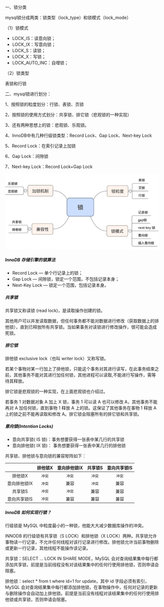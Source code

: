 一、锁分类

mysql锁分成两类：锁类型（lock_type）和锁模式（lock_mode）

（1）锁模式

- LOCK_IS：读意向锁；
- LOCK_IX：写意向锁；
- LOCK_S：读锁；
- LOCK_X：写锁；
- LOCK_AUTO_INC：自增锁；

（2）锁类型

表锁和行锁



二、mysql锁进行划分：

1、按照锁的粒度划分：行锁、表锁、页锁

2、按照锁的使用方式划分：共享锁、排它锁（悲观锁的一种实现）

3、还有两种思想上的锁：悲观锁、乐观锁。

4、InnoDB中有几种行级锁类型：Record Lock、Gap Lock、Next-key Lock

5、Record Lock：在索引记录上加锁

6、Gap Lock：间隙锁

7、Next-key Lock：Record Lock+Gap Lock

![数据库锁分类思维导图](..\resource\mysql锁.jpg)

##### InnoDB 存储引擎的锁算法

- Record Lock — 单个行记录上的锁；
- Gap Lock — 间隙锁，锁定一个范围，不包括记录本身；
- Next-Key Lock — 锁定一个范围，包括记录本身。



##### 共享锁

共享锁又称读锁 (read lock)，是读取操作创建的锁。

其他用户可以并发读取数据，但任何事务都不能对数据进行修改（获取数据上的排他锁），直到已释放所有共享锁。当如果事务对读锁进行修改操作，很可能会造成死锁。



##### 排它锁

排他锁 exclusive lock（也叫 writer lock）又称写锁。

若某个事物对某一行加上了排他锁，只能这个事务对其进行读写，在此事务结束之前，其他事务不能对其进行加任何锁，其他进程可以读取,不能进行写操作，需等待其释放。

排它锁是悲观锁的一种实现，在上面悲观锁也介绍过。

若事务 1 对数据对象 A 加上 X 锁，事务 1 可以读 A 也可以修改 A，其他事务不能再对 A 加任何锁，直到事物 1 释放 A 上的锁。这保证了其他事务在事物 1 释放 A 上的锁之前不能再读取和修改 A。排它锁会阻塞所有的排它锁和共享锁。



##### 意向锁(Intention Locks)

- 意向共享锁( IS 锁)：事务想要获得一张表中某几行的共享锁
- 意向排他锁( IX 锁)： 事务想要获得一张表中某几行的排他锁

共享锁、排他锁与意向锁的兼容矩阵如下：

|              | 排他锁X | 意向排他锁IX | 共享锁S | 意向共享锁IS |
| :----------: | :-----: | :----------: | :-----: | :----------: |
|   排他锁X    | `冲突`  |    `冲突`    | `冲突`  |    `冲突`    |
| 意向排他锁IX | `冲突`  |     兼容     | `冲突`  |     兼容     |
|   共享锁S    | `冲突`  |    `冲突`    |  兼容   |     兼容     |
| 意向共享锁IS | `冲突`  |     兼容     |  兼容   |     兼容     |



##### InnoDB 如何实现行锁？

行级锁是 MySQL 中粒度最小的一种锁，他能大大减少数据库操作的冲突。

INNODB 的行级锁有共享锁（S LOCK）和排他锁（X LOCK）两种。共享锁允许事物读一行记录，不允许任何线程对该行记录进行修改。排他锁允许当前事物删除或更新一行记录，其他线程不能操作该记录。

共享锁：SELECT ... LOCK IN SHARE MODE，MySQL 会对查询结果集中每行都添加共享锁，前提是当前线程没有对该结果集中的任何行使用排他锁，否则申请会阻塞。

排他锁：select * from t where id=1 for update，其中 id 字段必须有索引，MySQL 会对查询结果集中每行都添加排他锁，在事物操作中，任何对记录的更新与删除操作会自动加上排他锁。前提是当前没有线程对该结果集中的任何行使用排他锁或共享锁，否则申请会阻塞。